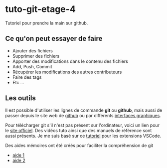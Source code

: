 # tuto-git-etage-4

Tutoriel pour prendre la main sur github.

## Ce qu'on peut essayer de faire

- Ajouter des fichiers
- Supprimer des fichiers
- Apporter des modifications dans le contenu des fichiers
- Add, Push, Commit
- Récupérer les modifications des autres contributeurs
- Faire des tags
- Etc ...

## Les outils

Il est possible d'utiliser les lignes de commande **git** ou **github**, mais aussi de passer depuis le site web de [github](https://github.com) ou par différents [interfaces graphiques](https://git-scm.com/download/gui/windows).

Pour télécharger git s'il n'est pas présent sur l'ordinateur, voici un lien pour le [site officiel](https://git-scm.com/downloads).
Des vidéos tuto ainsi que des manuels de référence sont aussi présents.
Je me suis basé sur ce [tutoriel](https://code.visualstudio.com/docs/editor/versioncontrol) pour les extensions VSCode.

Des aides mémoires ont été créés pour faciliter la compréhension de git

- [aide 1](https://training.github.com/downloads/fr/github-git-cheat-sheet/)
- [aide 2](https://ndpsoftware.com/git-cheatsheet.html#loc=workspace;)
